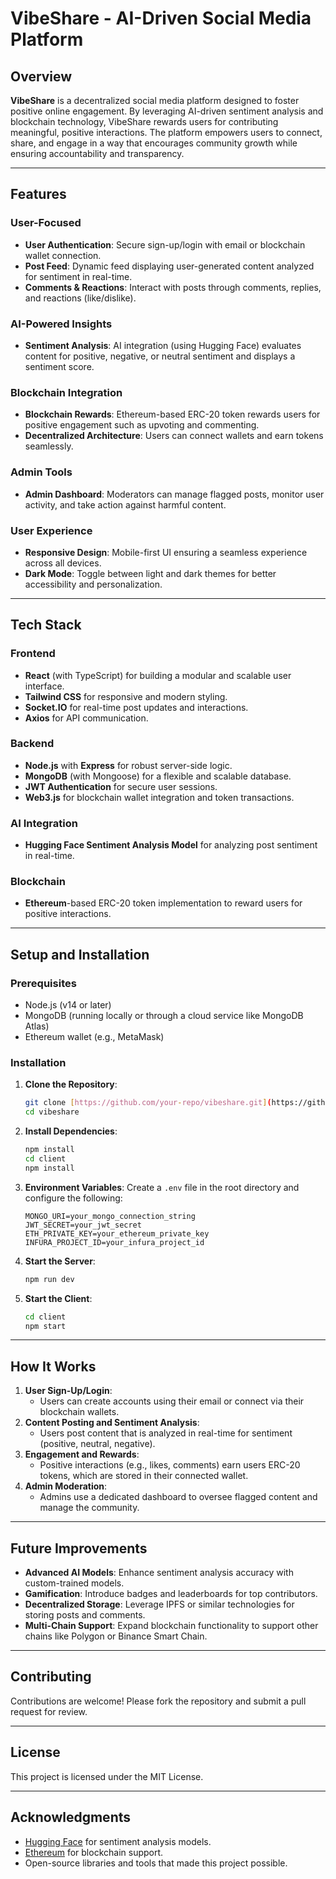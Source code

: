 # VibeShare - AI-Driven Social Media Platform

## Overview
**VibeShare** is a decentralized social media platform designed to foster positive online engagement. By leveraging AI-driven sentiment analysis and blockchain technology, VibeShare rewards users for contributing meaningful, positive interactions. The platform empowers users to connect, share, and engage in a way that encourages community growth while ensuring accountability and transparency.

---

## Features
### User-Focused
- **User Authentication**: Secure sign-up/login with email or blockchain wallet connection.
- **Post Feed**: Dynamic feed displaying user-generated content analyzed for sentiment in real-time.
- **Comments & Reactions**: Interact with posts through comments, replies, and reactions (like/dislike).

### AI-Powered Insights
- **Sentiment Analysis**: AI integration (using Hugging Face) evaluates content for positive, negative, or neutral sentiment and displays a sentiment score.

### Blockchain Integration
- **Blockchain Rewards**: Ethereum-based ERC-20 token rewards users for positive engagement such as upvoting and commenting.
- **Decentralized Architecture**: Users can connect wallets and earn tokens seamlessly.

### Admin Tools
- **Admin Dashboard**: Moderators can manage flagged posts, monitor user activity, and take action against harmful content.

### User Experience
- **Responsive Design**: Mobile-first UI ensuring a seamless experience across all devices.
- **Dark Mode**: Toggle between light and dark themes for better accessibility and personalization.

---

## Tech Stack
### Frontend
- **React** (with TypeScript) for building a modular and scalable user interface.
- **Tailwind CSS** for responsive and modern styling.
- **Socket.IO** for real-time post updates and interactions.
- **Axios** for API communication.

### Backend
- **Node.js** with **Express** for robust server-side logic.
- **MongoDB** (with Mongoose) for a flexible and scalable database.
- **JWT Authentication** for secure user sessions.
- **Web3.js** for blockchain wallet integration and token transactions.

### AI Integration
- **Hugging Face Sentiment Analysis Model** for analyzing post sentiment in real-time.

### Blockchain
- **Ethereum**-based ERC-20 token implementation to reward users for positive interactions.

---

## Setup and Installation

### Prerequisites
- Node.js (v14 or later)
- MongoDB (running locally or through a cloud service like MongoDB Atlas)
- Ethereum wallet (e.g., MetaMask)

### Installation
1. **Clone the Repository**:
   ```bash
   git clone [https://github.com/your-repo/vibeshare.git](https://github.com/AAYUSKARKI/VibeShare.git)
   cd vibeshare
   ```

2. **Install Dependencies**:
   ```bash
   npm install
   cd client
   npm install
   ```

3. **Environment Variables**:
   Create a `.env` file in the root directory and configure the following:
   ```env
   MONGO_URI=your_mongo_connection_string
   JWT_SECRET=your_jwt_secret
   ETH_PRIVATE_KEY=your_ethereum_private_key
   INFURA_PROJECT_ID=your_infura_project_id
   ```

4. **Start the Server**:
   ```bash
   npm run dev
   ```

5. **Start the Client**:
   ```bash
   cd client
   npm start
   ```

---

## How It Works
1. **User Sign-Up/Login**:
   - Users can create accounts using their email or connect via their blockchain wallets.
2. **Content Posting and Sentiment Analysis**:
   - Users post content that is analyzed in real-time for sentiment (positive, neutral, negative).
3. **Engagement and Rewards**:
   - Positive interactions (e.g., likes, comments) earn users ERC-20 tokens, which are stored in their connected wallet.
4. **Admin Moderation**:
   - Admins use a dedicated dashboard to oversee flagged content and manage the community.

---

## Future Improvements
- **Advanced AI Models**: Enhance sentiment analysis accuracy with custom-trained models.
- **Gamification**: Introduce badges and leaderboards for top contributors.
- **Decentralized Storage**: Leverage IPFS or similar technologies for storing posts and comments.
- **Multi-Chain Support**: Expand blockchain functionality to support other chains like Polygon or Binance Smart Chain.

---

## Contributing
Contributions are welcome! Please fork the repository and submit a pull request for review.

---

## License
This project is licensed under the MIT License.

---

## Acknowledgments
- [Hugging Face](https://huggingface.co) for sentiment analysis models.
- [Ethereum](https://ethereum.org) for blockchain support.
- Open-source libraries and tools that made this project possible.

